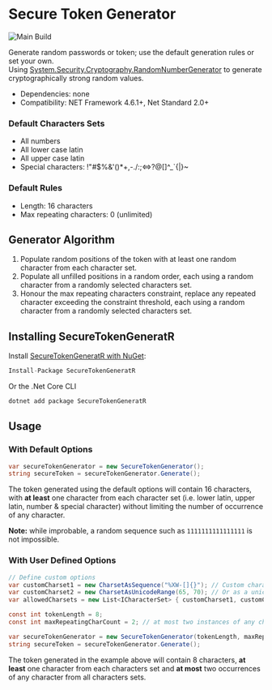Secure Token Generator
==================
![Main Build](https://github.com/raimana/SecureTokenGeneratR/actions/workflows/workflow.yml/badge.svg)

Generate random passwords or token; use the default generation rules or set your own.  
Using [System.Security.Cryptography.RandomNumberGenerator](https://docs.microsoft.com/en-us/dotnet/api/system.security.cryptography.randomnumbergenerator) to generate cryptographically strong random values.

* Dependencies: none
* Compatibility: NET Framework 4.6.1+, Net Standard 2.0+

### Default Characters Sets
* All numbers
* All lower case latin
* All upper case latin
* Special characters: !"#$%&'()*+,-./:;<=>?@[\]^_`{|}~

### Default Rules
* Length: 16 characters
* Max repeating characters: 0 (unlimited)

## Generator Algorithm
1. Populate random positions of the token with at least one random character from each character set.
2. Populate all unfilled positions in a random order, each using a random character from a randomly selected characters set.
3. Honour the max repeating characters constraint, replace any repeated character exceeding the constraint threshold, each using a random character from a randomly selected characters set.

## Installing SecureTokenGeneratR
Install [SecureTokenGeneratR with NuGet](https://www.nuget.org/packages/SecureTokenGeneratR):
```c#
Install-Package SecureTokenGeneratR
```
Or the .Net Core CLI
```c#
dotnet add package SecureTokenGeneratR
```

## Usage
### With Default Options
```c#
var secureTokenGenerator = new SecureTokenGenerator();
string secureToken = secureTokenGenerator.Generate();
```
The token generated using the default options will contain 16 characters, with **at least** one character from each character set (i.e. lower latin, upper latin, number & special character) without limiting the number of occurrence of any character.

**Note:** while improbable, a random sequence such as `1111111111111111` is not impossible.

### With User Defined Options
```c#
// Define custom options
var customCharset1 = new CharsetAsSequence("%XW-[]{}"); // Custom characters sets can be provided as string
var customCharset2 = new CharsetAsUnicodeRange(65, 70); // Or as a unicode range, here ABCDEF
var allowedCharsets = new List<ICharacterSet> { customCharset1, customCharset2 };

const int tokenLength = 8;
const int maxRepeatingCharCount = 2; // at most two instances of any characters from all character sets 

var secureTokenGenerator = new SecureTokenGenerator(tokenLength, maxRepeatingCharCount, allowedCharsets);
string secureToken = secureTokenGenerator.Generate();
```
The token generated in the example above will contain 8 characters, **at least** one character from each characters set and **at most** two occurrences of any character from all characters sets.